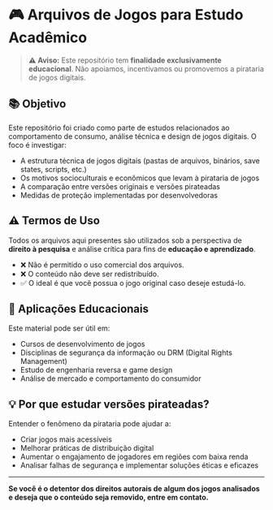 # 🎮 Arquivos de Jogos para Estudo Acadêmico

> **⚠️ Aviso:** Este repositório tem **finalidade exclusivamente educacional**. Não apoiamos, incentivamos ou promovemos a pirataria de jogos digitais.

## 📚 Objetivo

Este repositório foi criado como parte de estudos relacionados ao comportamento de consumo, análise técnica e design de jogos digitais. O foco é investigar:

- A estrutura técnica de jogos digitais (pastas de arquivos, binários, save states, scripts, etc.)
- Os motivos socioculturais e econômicos que levam à pirataria de jogos
- A comparação entre versões originais e versões pirateadas
- Medidas de proteção implementadas por desenvolvedoras

## ⚠️ Termos de Uso

Todos os arquivos aqui presentes são utilizados sob a perspectiva de **direito à pesquisa** e análise crítica para fins de **educação e aprendizado**.

- ❌ Não é permitido o uso comercial dos arquivos.
- ❌ O conteúdo não deve ser redistribuído.
- ✅ O ideal é que você possua o jogo original caso deseje estudá-lo.

## 🧪 Aplicações Educacionais

Este material pode ser útil em:

- Cursos de desenvolvimento de jogos
- Disciplinas de segurança da informação ou DRM (Digital Rights Management)
- Estudo de engenharia reversa e game design
- Análise de mercado e comportamento do consumidor

## 💡 Por que estudar versões pirateadas?

Entender o fenômeno da pirataria pode ajudar a:

- Criar jogos mais acessíveis
- Melhorar práticas de distribuição digital
- Aumentar o engajamento de jogadores em regiões com baixa renda
- Analisar falhas de segurança e implementar soluções éticas e eficazes

---

**Se você é o detentor dos direitos autorais de algum dos jogos analisados e deseja que o conteúdo seja removido, entre em contato.**
